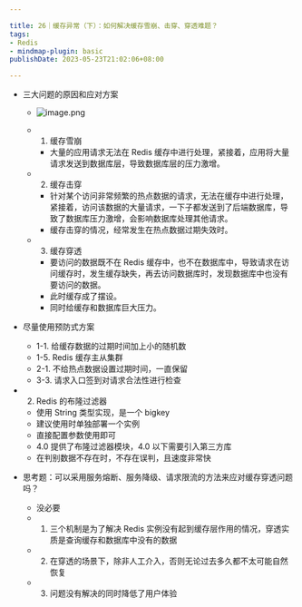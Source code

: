 ```yaml
---

title: 26｜缓存异常（下）：如何解决缓存雪崩、击穿、穿透难题？
tags:
- Redis
- mindmap-plugin: basic
publishDate: 2023-05-23T21:02:06+08:00

---
```


- 三大问题的原因和应对方案
  - ![image.png](https://cdn.jsdelivr.net/gh/11ze/static/images/redis-26-1.png)

  - 1. 缓存雪崩

    - 大量的应用请求无法在 Redis 缓存中进行处理，紧接着，应用将大量请求发送到数据库层，导致数据库层的压力激增。

  - 2. 缓存击穿

    - 针对某个访问非常频繁的热点数据的请求，无法在缓存中进行处理，紧接着，访问该数据的大量请求，一下子都发送到了后端数据库，导致了数据库压力激增，会影响数据库处理其他请求。
    - 缓存击穿的情况，经常发生在热点数据过期失效时。

  - 3. 缓存穿透

    - 要访问的数据既不在 Redis 缓存中，也不在数据库中，导致请求在访问缓存时，发生缓存缺失，再去访问数据库时，发现数据库中也没有要访问的数据。
    - 此时缓存成了摆设。
    - 同时给缓存和数据库巨大压力。

- 尽量使用预防式方案

  - 1-1. 给缓存数据的过期时间加上小的随机数
  - 1-5. Redis 缓存主从集群
  - 2-1. 不给热点数据设置过期时间，一直保留
  - 3-3. 请求入口签到对请求合法性进行检查

- 2. Redis 的布隆过滤器

  - 使用 String 类型实现，是一个 bigkey
  - 建议使用时单独部署一个实例
  - 直接配置参数使用即可
  - 4.0 提供了布隆过滤器模块，4.0 以下需要引入第三方库
  - 在判别数据不存在时，不存在误判，且速度非常快

- 思考题：可以采用服务熔断、服务降级、请求限流的方法来应对缓存穿透问题吗？

  - 没必要
  - 1. 三个机制是为了解决 Redis 实例没有起到缓存层作用的情况，穿透实质是查询缓存和数据库中没有的数据
  - 2. 在穿透的场景下，除非人工介入，否则无论过去多久都不太可能自然恢复
  - 3. 问题没有解决的同时降低了用户体验
